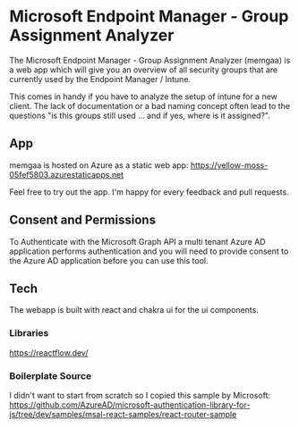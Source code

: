 # Microsoft Endpoint Manager - Group Assignment Analyzer

The Microsoft Endpoint Manager - Group Assignment Analyzer (memgaa) is a web app which will give you an overview of all security groups that are currently used by the Endpoint Manager / Intune.

This comes in handy if you have to analyze the setup of intune for a new client.
The lack of documentation or a bad naming concept often lead to the questions "is this groups still used ... and if yes, where is it assigned?".

## App
memgaa is hosted on Azure as a static web app:
https://yellow-moss-05fef5803.azurestaticapps.net

Feel free to try out the app.
I'm happy for every feedback and pull requests.

## Consent and Permissions
To Authenticate with the Microsoft Graph API a multi tenant Azure AD application performs authentication and you will need to provide consent to the Azure AD application before you can use this tool.

## Tech
The webapp is built with react and chakra ui for the ui components.

### Libraries
https://reactflow.dev/

### Boilerplate Source
I didn't want to start from scratch so I copied this sample by Microsoft: https://github.com/AzureAD/microsoft-authentication-library-for-js/tree/dev/samples/msal-react-samples/react-router-sample
